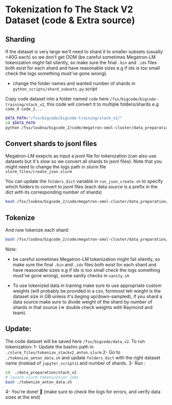 
# Tokenization fo The Stack V2 Dataset (code & Extra source)

## Sharding
If the dataset is very large we'll need to shard it to smaller subsets (usually <40G each) so we don't get OOM (be careful sometimes Megatron-LM tokenization might fail silently, so make sure the final `.bin` and `.idx` files both exist for each shard and have reasonable sizes e.g if idx is too small check the logs something must've gone wrong).

- change the folder names and wanted number of shards in `python_scripts/shard_subsets.py` script

Copy code dataset into a folder named `code` here `/fsx/bigcode/bigcode-training/stack_v2`, this code will convert it to multiple folders/shards e.g `code_0 code_1...`
```bash
DATA_PATH="/fsx/bigcode/bigcode-training/stack_v2/"
cd $DATA_PATH
python /fsx/loubna/bigcode_2/code/megatron-smol-cluster/data_preparation/stack_v2/python_scripts/shard_subsets.py
```

## Convert shards to jsonl files
Megatron-LM exepcts as input a jsonl file for tokenization (can also use datasets but it's slow so we convert all shards to jsonl files):
Note that you might need to change the logs path in slurm file `slurm_files/create_json.slurm`

You can update the `folders_dict` variable  in `run_json_create.sh` to specify which folders to convert to jsonl files (each data source is a prefix in the dict with its corresponding number of shards)

```bash
bash /fsx/loubna/bigcode_2/code/megatron-smol-cluster/data_preparation/stack_v2/run_json_create.sh
```

## Tokenize
And now tokenize each shard:
```bash
bash /fsx/loubna/bigcode_2/code/megatron-smol-cluster/data_preparation/stack_v2/run_tokenization.sh
```

Note: 
- be careful sometimes Megatron-LM tokenization might fail silently, so make sure the final `.bin` and `.idx` files both exist for each shard and have reasonable sizes e.g if idx is too small check the logs something must've gone wrong), some sanity checks in `sanity.sh`

- To use tokenized data in training make sure to use appropriate custom weights (will probably be provided in a csv, fornmost teh wieght is the dataset size in  GB unless it's beging up/down-sampled), if you shard a data source make sure to divide weight of the shard by number of shards in that source (=> double check weights with Raymond and team).


## Update:
The code dataset will be saved here `/fsx/bigcode/data_v2`. To run tokenization:
1- Update the bashrc path in `./slurm_files/tokenize_stackv2_anton.slurm`
2- Go to `./tokenize_anton_data.sh` and update `folders_dict` with the right dataset name (instead of `jupyter_scripts`) and number of shards.
3- Run :
```bash
cd  ./data_preparation/stack_v2
# launch slurm tokenization jobs
bash ./tokenize_anton_data.sh
```
4- You're done! 🎉 (make sure to check the logs for errors, and verify data sizes at the end)